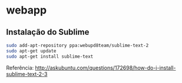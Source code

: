 # webapp

## Instalação do Sublime

```sh
sudo add-apt-repository ppa:webupd8team/sublime-text-2
sudo apt-get update
sudo apt-get install sublime-text
```

Referência: http://askubuntu.com/questions/172698/how-do-i-install-sublime-text-2-3
